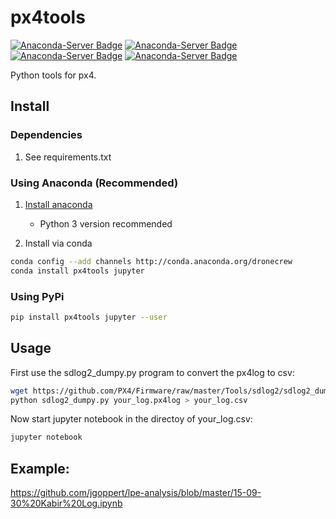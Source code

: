 
# px4tools

[![Anaconda-Server Badge](https://anaconda.org/dronecrew/px4tools/badges/version.svg)](https://anaconda.org/dronecrew/px4tools)
[![Anaconda-Server Badge](https://anaconda.org/dronecrew/px4tools/badges/license.svg)](https://anaconda.org/dronecrew/px4tools)
[![Anaconda-Server Badge](https://anaconda.org/dronecrew/px4tools/badges/downloads.svg)](https://anaconda.org/dronecrew/px4tools)
[![Anaconda-Server Badge](https://anaconda.org/dronecrew/px4tools/badges/installer/conda.svg)](https://conda.anaconda.org/dronecrew)

Python tools for px4.

## Install

### Dependencies

1. See requirements.txt

### Using Anaconda (Recommended)

1. [Install anaconda](http://docs.continuum.io/anaconda/install)

	* Python 3 version recommended

2. Install via conda
```bash
conda config --add channels http://conda.anaconda.org/dronecrew
conda install px4tools jupyter
```

### Using PyPi
```bash
pip install px4tools jupyter --user
```

## Usage

First use the sdlog2_dumpy.py program to convert the px4log to csv:

```bash
wget https://github.com/PX4/Firmware/raw/master/Tools/sdlog2/sdlog2_dump.py
python sdlog2_dumpy.py your_log.px4log > your_log.csv
```

Now start jupyter notebook in the directoy of your_log.csv:

```bash
jupyter notebook
```

## Example:

https://github.com/jgoppert/lpe-analysis/blob/master/15-09-30%20Kabir%20Log.ipynb
